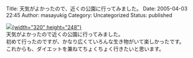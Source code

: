 Title: 天気がよかったので、近くの公園に行ってみました。
Date: 2005-04-03 22:45
Author: masayukig
Category: Uncategorized
Status: published

[![](http://lunatic.xrea.jp/mt/archives/DSC_0085s-thumb.JPG){width="320"
height="248"}](http://lunatic.xrea.jp/mt/archives/DSC_0085s.html)  
天気がよかったので近くの公園に行ってみました。  
初めて行ったのですが、かなり広くていろんな生き物がいて楽しかったです。  
これからも、ダイエットを兼ねてちょくちょく行きたいと思います。
